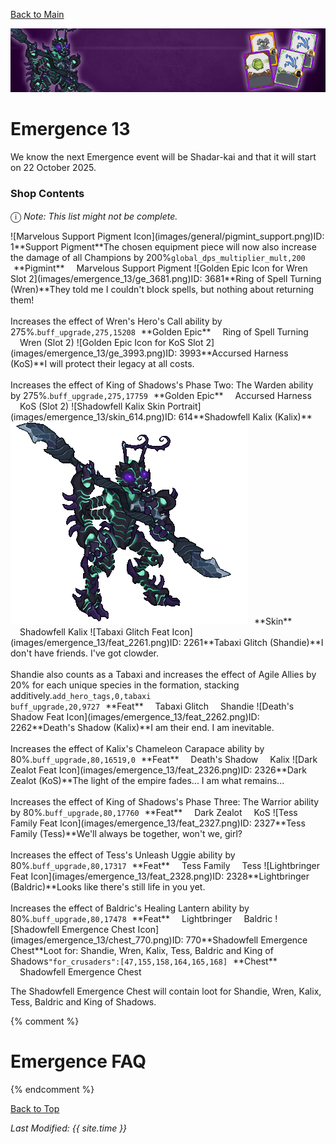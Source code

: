 [Back to Main](index.md)

![Emergence 13 Banner](images/emergence_13/banner.png)

# Emergence 13

We know the next Emergence event will be Shadar-kai and that it will start on 22 October 2025.

### Shop Contents

<span style="font-size:1.2em;">ⓘ</span> *Note: This list might not be complete.*

<span class="emergenceShopTableRow">
    <span class="emergenceShopTableItem">
        <span class="emergenceShopTableIcon">
            <span class="tooltipHolder">![Marvelous Support Pigment Icon](images/general/pigmint_support.png)<span class="itemTooltipContents">ID: 1**Support Pigment**The chosen equipment piece will now also increase the damage of all Champions by 200%<code>global_dps_multiplier_mult,200</code></span></span>
        </span>
        <span class="emergenceShopTableTextColumn">
            <span style="margin-left:5px">**Pigmint**</span>
            <span style="margin-left:15px">Marvelous Support Pigment</span>
        </span>
    </span>
    <span class="emergenceShopTableItem">
        <span class="emergenceShopTableIcon">
            <span class="tooltipHolder">![Golden Epic Icon for Wren Slot 2](images/emergence_13/ge_3681.png)<span class="itemTooltipContents">ID: 3681**Ring of Spell Turning (Wren)**They told me I couldn't block spells, but nothing about returning them!<br><br><span style="color:var(--Flavescent)">Increases the effect of Wren's Hero's Call ability by 275%.</span><code>buff_upgrade,275,15208</code></span></span>
        </span>
        <span class="emergenceShopTableTextColumn">
            <span style="margin-left:5px">**Golden Epic**</span>
            <span style="margin-left:15px">Ring of Spell Turning</span>
            <span style="margin-left:15px">Wren (Slot 2)</span>
        </span>
    </span>
    <span class="emergenceShopTableItem">
        <span class="emergenceShopTableIcon">
            <span class="tooltipHolder">![Golden Epic Icon for KoS Slot 2](images/emergence_13/ge_3993.png)<span class="itemTooltipContents">ID: 3993**Accursed Harness (KoS)**I will protect their legacy at all costs.<br><br><span style="color:var(--Flavescent)">Increases the effect of King of Shadows's Phase Two: The Warden ability by 275%.</span><code>buff_upgrade,275,17759</code></span></span>
        </span>
        <span class="emergenceShopTableTextColumn">
            <span style="margin-left:5px">**Golden Epic**</span>
            <span style="margin-left:15px">Accursed Harness</span>
            <span style="margin-left:15px">KoS (Slot 2)</span>
        </span>
    </span>
    <span class="emergenceShopTableItem">
        <span class="emergenceShopTableIcon">
            <span class="tooltipHolder">![Shadowfell Kalix Skin Portrait](images/emergence_13/skin_614.png)<span class="itemTooltipContents">ID: 614**Shadowfell Kalix (Kalix)**<img src="images/emergence_13/skin_614.gif" alt="Shadowfell Kalix Model Gif" style="width:auto;height:auto;max-width:min-content;max-height:100%"></span></span>
        </span>
        <span class="emergenceShopTableTextColumn">
            <span style="margin-left:5px">**Skin**</span>
            <span style="margin-left:15px">Shadowfell Kalix</span>
        </span>
    </span>
    <span class="emergenceShopTableItem">
        <span class="emergenceShopTableIcon">
            <span class="emergenceShopFeatIcon4 tooltipHolder">![Tabaxi Glitch Feat Icon](images/emergence_13/feat_2261.png)<span class="featTooltipContents">ID: 2261**Tabaxi Glitch (Shandie)**I don't have friends. I've got clowder.<br><br><span style="color:var(--Flavescent)">Shandie also counts as a Tabaxi and increases the effect of Agile Allies by 20% for each unique species in the formation, stacking additively.</span><code>add_hero_tags,0,tabaxi<br>buff_upgrade,20,9727</code></span></span>
        </span>
        <span class="emergenceShopTableTextColumn">
            <span style="margin-left:5px">**Feat**</span>
            <span style="margin-left:15px">Tabaxi Glitch</span>
            <span style="margin-left:15px">Shandie</span>
        </span>
    </span>
    <span class="emergenceShopTableItem">
        <span class="emergenceShopTableIcon">
            <span class="emergenceShopFeatIcon4 tooltipHolder">![Death's Shadow Feat Icon](images/emergence_13/feat_2262.png)<span class="featTooltipContents">ID: 2262**Death's Shadow (Kalix)**I am their end. I am inevitable.<br><br><span style="color:var(--Flavescent)">Increases the effect of Kalix's Chameleon Carapace ability by 80%.</span><code>buff_upgrade,80,16519,0</code></span></span>
        </span>
        <span class="emergenceShopTableTextColumn">
            <span style="margin-left:5px">**Feat**</span>
            <span style="margin-left:15px">Death's Shadow</span>
            <span style="margin-left:15px">Kalix</span>
        </span>
    </span>
    <span class="emergenceShopTableItem">
        <span class="emergenceShopTableIcon">
            <span class="emergenceShopFeatIcon4 tooltipHolder">![Dark Zealot Feat Icon](images/emergence_13/feat_2326.png)<span class="featTooltipContents">ID: 2326**Dark Zealot (KoS)**The light of the empire fades... I am what remains...<br><br><span style="color:var(--Flavescent)">Increases the effect of King of Shadows's Phase Three: The Warrior ability by 80%.</span><code>buff_upgrade,80,17760</code></span></span>
        </span>
        <span class="emergenceShopTableTextColumn">
            <span style="margin-left:5px">**Feat**</span>
            <span style="margin-left:15px">Dark Zealot</span>
            <span style="margin-left:15px">KoS</span>
        </span>
    </span>
    <span class="emergenceShopTableItem">
        <span class="emergenceShopTableIcon">
            <span class="emergenceShopFeatIcon4 tooltipHolder">![Tess Family Feat Icon](images/emergence_13/feat_2327.png)<span class="featTooltipContents">ID: 2327**Tess Family (Tess)**We'll always be together, won't we, girl?<br><br><span style="color:var(--Flavescent)">Increases the effect of Tess's Unleash Uggie ability by 80%.</span><code>buff_upgrade,80,17317</code></span></span>
        </span>
        <span class="emergenceShopTableTextColumn">
            <span style="margin-left:5px">**Feat**</span>
            <span style="margin-left:15px">Tess Family</span>
            <span style="margin-left:15px">Tess</span>
        </span>
    </span>
    <span class="emergenceShopTableItem">
        <span class="emergenceShopTableIcon">
            <span class="emergenceShopFeatIcon4 tooltipHolder">![Lightbringer Feat Icon](images/emergence_13/feat_2328.png)<span class="featTooltipContents">ID: 2328**Lightbringer (Baldric)**Looks like there's still life in you yet.<br><br><span style="color:var(--Flavescent)">Increases the effect of Baldric's Healing Lantern ability by 80%.</span><code>buff_upgrade,80,17478</code></span></span>
        </span>
        <span class="emergenceShopTableTextColumn">
            <span style="margin-left:5px">**Feat**</span>
            <span style="margin-left:15px">Lightbringer</span>
            <span style="margin-left:15px">Baldric</span>
        </span>
    </span>
    <span class="emergenceShopTableItem">
        <span class="emergenceShopTableIcon">
            <span class="tooltipHolder">![Shadowfell Emergence Chest Icon](images/emergence_13/chest_770.png)<span class="itemTooltipContents">ID: 770**Shadowfell Emergence Chest**Loot for: Shandie, Wren, Kalix, Tess, Baldric and King of Shadows<code>"for_crusaders":[47,155,158,164,165,168]</code></span></span>
        </span>
        <span class="emergenceShopTableTextColumn">
            <span style="margin-left:5px">**Chest**</span>
            <span style="margin-left:15px">Shadowfell Emergence Chest</span>
        </span>
    </span>
</span>

The Shadowfell Emergence Chest will contain loot for Shandie, Wren, Kalix, Tess, Baldric and King of Shadows.

{% comment %}
# Emergence FAQ


{% endcomment %}

[Back to Top](#top)

*Last Modified: {{ site.time }}*